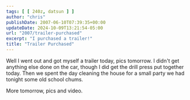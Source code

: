 ```yaml
---
tags: [ [ 240z, datsun ] ]
author: "chris"
publishDate: 2007-06-10T07:39:35+00:00
updateDate: 2024-10-09T13:21:54-05:00
url: "2007/trailer-purchased"
excerpt: "I purchased a trailer!"
title: "Trailer Purchased"
---
```


Well I went out and got myself a trailer today, pics tomorrow. I didn't get anything else done on the car, though I did get the drill press put together today. Then we spent the day cleaning the house for a small party we had tonight some old school chums. 

 More tomorrow, pics and video.
